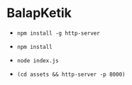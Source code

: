 # BalapKetik

- ``npm install -g http-server``
- ``npm install``
- ``node index.js``


- ``(cd assets && http-server -p 8000)``

